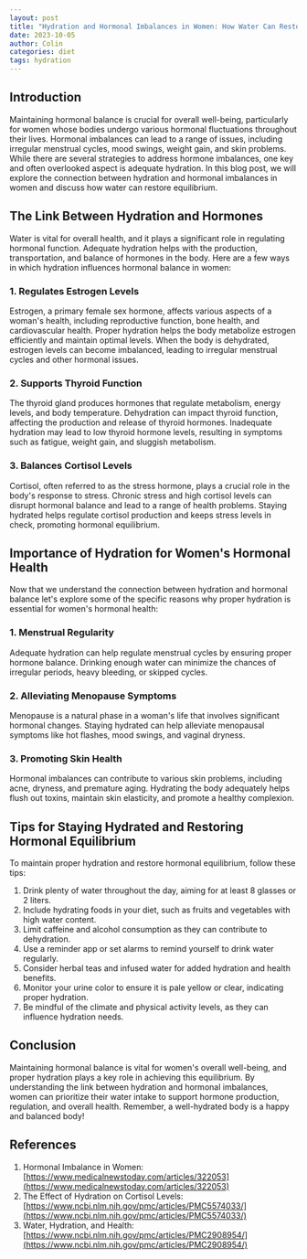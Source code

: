 ```yaml
---
layout: post
title: "Hydration and Hormonal Imbalances in Women: How Water Can Restore Equilibrium"
date: 2023-10-05
author: Colin
categories: diet
tags: hydration
---
```


## Introduction

Maintaining hormonal balance is crucial for overall well-being, particularly for women whose bodies undergo various hormonal fluctuations throughout their lives. Hormonal imbalances can lead to a range of issues, including irregular menstrual cycles, mood swings, weight gain, and skin problems. While there are several strategies to address hormone imbalances, one key and often overlooked aspect is adequate hydration. In this blog post, we will explore the connection between hydration and hormonal imbalances in women and discuss how water can restore equilibrium.

## The Link Between Hydration and Hormones

Water is vital for overall health, and it plays a significant role in regulating hormonal function. Adequate hydration helps with the production, transportation, and balance of hormones in the body. Here are a few ways in which hydration influences hormonal balance in women:

### 1. Regulates Estrogen Levels

Estrogen, a primary female sex hormone, affects various aspects of a woman's health, including reproductive function, bone health, and cardiovascular health. Proper hydration helps the body metabolize estrogen efficiently and maintain optimal levels. When the body is dehydrated, estrogen levels can become imbalanced, leading to irregular menstrual cycles and other hormonal issues.

### 2. Supports Thyroid Function

The thyroid gland produces hormones that regulate metabolism, energy levels, and body temperature. Dehydration can impact thyroid function, affecting the production and release of thyroid hormones. Inadequate hydration may lead to low thyroid hormone levels, resulting in symptoms such as fatigue, weight gain, and sluggish metabolism.

### 3. Balances Cortisol Levels

Cortisol, often referred to as the stress hormone, plays a crucial role in the body's response to stress. Chronic stress and high cortisol levels can disrupt hormonal balance and lead to a range of health problems. Staying hydrated helps regulate cortisol production and keeps stress levels in check, promoting hormonal equilibrium.

## Importance of Hydration for Women's Hormonal Health

Now that we understand the connection between hydration and hormonal balance let's explore some of the specific reasons why proper hydration is essential for women's hormonal health:

### 1. Menstrual Regularity

Adequate hydration can help regulate menstrual cycles by ensuring proper hormone balance. Drinking enough water can minimize the chances of irregular periods, heavy bleeding, or skipped cycles.

### 2. Alleviating Menopause Symptoms

Menopause is a natural phase in a woman's life that involves significant hormonal changes. Staying hydrated can help alleviate menopausal symptoms like hot flashes, mood swings, and vaginal dryness.

### 3. Promoting Skin Health

Hormonal imbalances can contribute to various skin problems, including acne, dryness, and premature aging. Hydrating the body adequately helps flush out toxins, maintain skin elasticity, and promote a healthy complexion.

## Tips for Staying Hydrated and Restoring Hormonal Equilibrium

To maintain proper hydration and restore hormonal equilibrium, follow these tips:

1. Drink plenty of water throughout the day, aiming for at least 8 glasses or 2 liters.
2. Include hydrating foods in your diet, such as fruits and vegetables with high water content.
3. Limit caffeine and alcohol consumption as they can contribute to dehydration.
4. Use a reminder app or set alarms to remind yourself to drink water regularly.
5. Consider herbal teas and infused water for added hydration and health benefits.
6. Monitor your urine color to ensure it is pale yellow or clear, indicating proper hydration.
7. Be mindful of the climate and physical activity levels, as they can influence hydration needs.

## Conclusion

Maintaining hormonal balance is vital for women's overall well-being, and proper hydration plays a key role in achieving this equilibrium. By understanding the link between hydration and hormonal imbalances, women can prioritize their water intake to support hormone production, regulation, and overall health. Remember, a well-hydrated body is a happy and balanced body!

## References
1. Hormonal Imbalance in Women: [https://www.medicalnewstoday.com/articles/322053](https://www.medicalnewstoday.com/articles/322053)
2. The Effect of Hydration on Cortisol Levels: [https://www.ncbi.nlm.nih.gov/pmc/articles/PMC5574033/](https://www.ncbi.nlm.nih.gov/pmc/articles/PMC5574033/)
3. Water, Hydration, and Health: [https://www.ncbi.nlm.nih.gov/pmc/articles/PMC2908954/](https://www.ncbi.nlm.nih.gov/pmc/articles/PMC2908954/)
